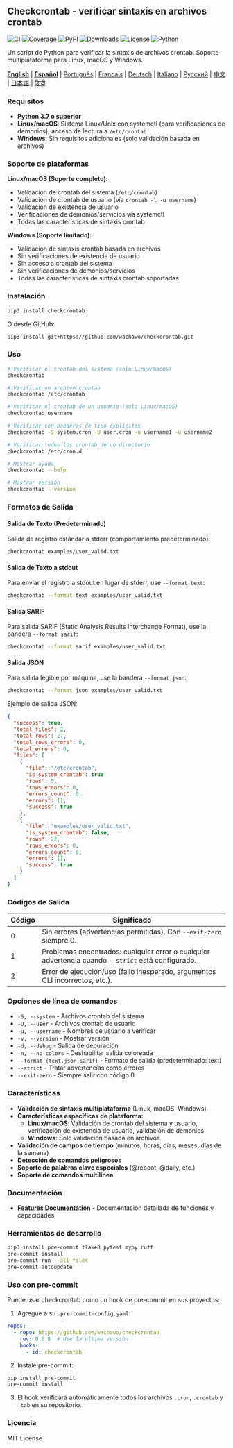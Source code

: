 ## Checkcrontab - verificar sintaxis en archivos crontab

[![CI](https://github.com/wachawo/checkcrontab/actions/workflows/ci.yml/badge.svg)](https://github.com/wachawo/checkcrontab/actions/workflows/ci.yml)
[![Coverage](https://codecov.io/gh/wachawo/checkcrontab/branch/main/graph/badge.svg)](https://codecov.io/gh/wachawo/checkcrontab?branch=main)
[![PyPI](https://img.shields.io/pypi/v/checkcrontab.svg)](https://pypi.org/project/checkcrontab/)
[![Downloads](https://img.shields.io/pypi/dm/checkcrontab.svg)](https://pypi.org/project/checkcrontab/)
[![License](https://img.shields.io/badge/license-MIT-blue.svg)](https://github.com/wachawo/checkcrontab/blob/main/LICENSE)
[![Python](https://img.shields.io/pypi/pyversions/checkcrontab.svg)](https://pypi.org/project/checkcrontab/)

Un script de Python para verificar la sintaxis de archivos crontab. Soporte multiplataforma para Linux, macOS y Windows.

**[English](https://github.com/wachawo/checkcrontab/blob/main/README.md)** | **[Español](https://github.com/wachawo/checkcrontab/blob/main/docs/README_ES.md)** | [Português](https://github.com/wachawo/checkcrontab/blob/main/docs/README_PT.md) | [Français](https://github.com/wachawo/checkcrontab/blob/main/docs/README_FR.md) | [Deutsch](https://github.com/wachawo/checkcrontab/blob/main/docs/README_DE.md) | [Italiano](https://github.com/wachawo/checkcrontab/blob/main/docs/README_IT.md) | [Русский](https://github.com/wachawo/checkcrontab/blob/main/docs/README_RU.md) | [中文](https://github.com/wachawo/checkcrontab/blob/main/docs/README_ZH.md) | [日本語](https://github.com/wachawo/checkcrontab/blob/main/docs/README_JA.md) | [हिन्दी](https://github.com/wachawo/checkcrontab/blob/main/docs/README_HI.md)

### Requisitos

- **Python 3.7 o superior**
- **Linux/macOS**: Sistema Linux/Unix con systemctl (para verificaciones de demonios), acceso de lectura a `/etc/crontab`
- **Windows**: Sin requisitos adicionales (solo validación basada en archivos)

### Soporte de plataformas

**Linux/macOS (Soporte completo):**
- Validación de crontab del sistema (`/etc/crontab`)
- Validación de crontab de usuario (vía `crontab -l -u username`)
- Validación de existencia de usuario
- Verificaciones de demonios/servicios vía systemctl
- Todas las características de sintaxis crontab

**Windows (Soporte limitado):**
- Validación de sintaxis crontab basada en archivos
- Sin verificaciones de existencia de usuario
- Sin acceso a crontab del sistema
- Sin verificaciones de demonios/servicios
- Todas las características de sintaxis crontab soportadas

### Instalación

```bash
pip3 install checkcrontab
```

O desde GitHub:

```bash
pip3 install git+https://github.com/wachawo/checkcrontab.git
```

### Uso

```bash
# Verificar el crontab del sistema (solo Linux/macOS)
checkcrontab

# Verificar un archivo crontab
checkcrontab /etc/crontab

# Verificar el crontab de un usuario (solo Linux/macOS)
checkcrontab username

# Verificar con banderas de tipo explícitas
checkcrontab -S system.cron -U user.cron -u username1 -u username2

# Verificar todos los crontab de un directorio
checkcrontab /etc/cron.d

# Mostrar ayuda
checkcrontab --help

# Mostrar versión
checkcrontab --version
```

### Formatos de Salida

#### Salida de Texto (Predeterminado)
Salida de registro estándar a stderr (comportamiento predeterminado):

```bash
checkcrontab examples/user_valid.txt
```
#### Salida de Texto a stdout
Para enviar el registro a stdout en lugar de stderr, use `--format text`:

```bash
checkcrontab --format text examples/user_valid.txt
```

#### Salida SARIF
Para salida SARIF (Static Analysis Results Interchange Format), use la bandera `--format sarif`:

```bash
checkcrontab --format sarif examples/user_valid.txt
```

#### Salida JSON
Para salida legible por máquina, use la bandera `--format json`:

```bash
checkcrontab --format json examples/user_valid.txt
```

Ejemplo de salida JSON:

```json
{
  "success": true,
  "total_files": 2,
  "total_rows": 27,
  "total_rows_errors": 0,
  "total_errors": 0,
  "files": [
    {
      "file": "/etc/crontab",
      "is_system_crontab": true,
      "rows": 5,
      "rows_errors": 0,
      "errors_count": 0,
      "errors": [],
      "success": true
    },
    {
      "file": "examples/user_valid.txt",
      "is_system_crontab": false,
      "rows": 22,
      "rows_errors": 0,
      "errors_count": 0,
      "errors": [],
      "success": true
    }
  ]
}
```

### Códigos de Salida

| Código | Significado |
|--------|-------------|
| 0      | Sin errores (advertencias permitidas). Con `--exit-zero` siempre 0. |
| 1      | Problemas encontrados: cualquier error o cualquier advertencia cuando `--strict` está configurado. |
| 2      | Error de ejecución/uso (fallo inesperado, argumentos CLI incorrectos, etc.). |

### Opciones de línea de comandos

- `-S, --system` - Archivos crontab del sistema
- `-U, --user` - Archivos crontab de usuario
- `-u, --username` - Nombres de usuario a verificar
- `-v, --version` - Mostrar versión
- `-d, --debug` - Salida de depuración
- `-n, --no-colors` - Deshabilitar salida coloreada
- `--format {text,json,sarif}` - Formato de salida (predeterminado: text)
- `--strict` - Tratar advertencias como errores
- `--exit-zero` - Siempre salir con código 0

### Características

- **Validación de sintaxis multiplataforma** (Linux, macOS, Windows)
- **Características específicas de plataforma:**
  - **Linux/macOS**: Validación de crontab del sistema y usuario, verificación de existencia de usuario, validación de demonios
  - **Windows**: Solo validación basada en archivos
- **Validación de campos de tiempo** (minutos, horas, días, meses, días de la semana)
- **Detección de comandos peligrosos**
- **Soporte de palabras clave especiales** (@reboot, @daily, etc.)
- **Soporte de comandos multilínea**

### Documentación

- **[Features Documentation](https://github.com/wachawo/checkcrontab/blob/main/docs/FEATURES.md)** - Documentación detallada de funciones y capacidades

### Herramientas de desarrollo

```bash
pip3 install pre-commit flake8 pytest mypy ruff
pre-commit install
pre-commit run --all-files
pre-commit autoupdate
```

### Uso con pre-commit

Puede usar checkcrontab como un hook de pre-commit en sus proyectos:

1. Agregue a su `.pre-commit-config.yaml`:

```yaml
repos:
  - repo: https://github.com/wachawo/checkcrontab
    rev: 0.0.8  # Use la última versión
    hooks:
      - id: checkcrontab
```

2. Instale pre-commit:

```bash
pip install pre-commit
pre-commit install
```

3. El hook verificará automáticamente todos los archivos `.cron`, `.crontab` y `.tab` en su repositorio.

### Licencia

MIT License
